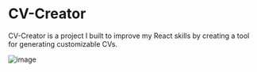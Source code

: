 # CV-Creator

CV-Creator is a project I built to improve my React skills by creating a tool for generating customizable CVs.

![image](https://github.com/user-attachments/assets/fd4d4932-b8c6-4260-ad93-ab2aecf127a2)
